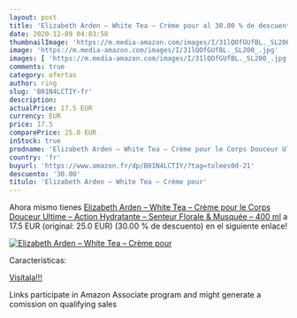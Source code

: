 ```yaml
---
layout: post
title: 'Elizabeth Arden – White Tea – Crème pour al 30.00 % de descuento'
date: 2020-12-09 04:03:58
thumbnailImage: 'https://m.media-amazon.com/images/I/31lQOfGUfBL._SL200_.jpg'
image: 'https://m.media-amazon.com/images/I/31lQOfGUfBL._SL200_.jpg'
images: [ 'https://m.media-amazon.com/images/I/31lQOfGUfBL._SL200_.jpg' ]
comments: true
category: ofertas
author: ring
slug: 'B01N4LCTIY-fr'
description:
actualPrice: 17.5 EUR
currency: EUR
price: 17.5
comparePrice: 25.0 EUR
inStock: true
prodname: 'Elizabeth Arden – White Tea – Crème pour le Corps Douceur Ultime – Action Hydratante – Senteur Florale & Musquée – 400 ml'
country: 'fr'
buyurl: 'https://www.amazon.fr/dp/B01N4LCTIY/?tag=tolees0d-21'
descuento: '30.00'
titulo: 'Elizabeth Arden – White Tea – Crème pour'
---
```


Ahora mismo tienes [Elizabeth Arden – White Tea – Crème pour le Corps Douceur Ultime – Action Hydratante – Senteur Florale & Musquée – 400 ml](https://www.amazon.fr/dp/B01N4LCTIY/?tag=tolees0d-21) a 17.5 EUR (original: 25.0 EUR) (30.00 %  de descuento) en el siguiente enlace!

[![Elizabeth Arden – White Tea – Crème pour](https://m.media-amazon.com/images/I/31lQOfGUfBL._SL200_.jpg)](https://www.amazon.fr/dp/B01N4LCTIY/?tag=tolees0d-21)

Características:


[Visítala!!!](https://www.amazon.fr/dp/B01N4LCTIY/?tag=tolees0d-21)

Links participate in Amazon Associate program and might generate a comission on qualifying sales
